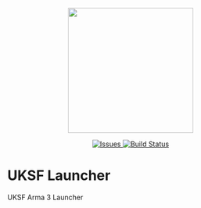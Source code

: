 <p align="center">
    <img src="https://github.com/uksf/modpack/blob/master/assets/logos/uksfSource.png" width="256">
</p>
<p align="center">
    <a href="https://github.com/uksf/launcher-issues/issues">
        <img src="https://img.shields.io/github/issues/uksf/modpack.svg?style=flat-square&label=Issues" alt="Issues">
    </a>
    <a href="https://ci.appveyor.com/project/UKSF/launcher/branch/master">
        <img src="https://img.shields.io/appveyor/ci/gruntjs/grunt.svg?style=flat-square" alt="Build Status">
    </a>
</p>

# UKSF Launcher
UKSF Arma 3 Launcher
